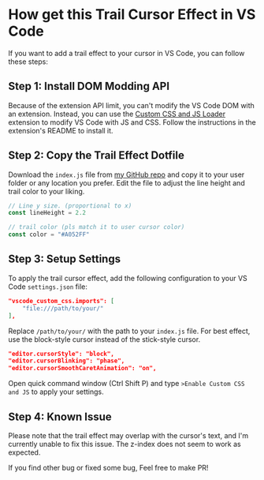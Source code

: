 # How get this Trail Cursor Effect in VS Code

If you want to add a trail effect to your cursor in VS Code, you can follow these steps:

## Step 1: Install DOM Modding API

Because of the extension API limit, you can't modify the VS Code DOM with an extension. Instead, you can use the [Custom CSS and JS Loader](https://marketplace.visualstudio.com/items?itemName=be5invis.vscode-custom-css) extension to modify VS Code with JS and CSS. Follow the instructions in the extension's README to install it.

## Step 2: Copy the Trail Effect Dotfile

Download the `index.js` file from [my GitHub repo](https://github.com/qwreey75/dotfiles/blob/master/vscode/trailCursorEffect) and copy it to your user folder or any location you prefer. Edit the file to adjust the line height and trail color to your liking.

```js
// Line y size. (proportional to x)
const lineHeight = 2.2

// trail color (pls match it to user cursor color)
const color = "#A052FF"
```

## Step 3: Setup Settings

To apply the trail cursor effect, add the following configuration to your VS Code `settings.json` file:
```json
"vscode_custom_css.imports": [
	"file:///path/to/your/"
],
```

Replace `/path/to/your/` with the path to your `index.js` file. For best effect, use the block-style cursor instead of the stick-style cursor.
```json
"editor.cursorStyle": "block",
"editor.cursorBlinking": "phase",
"editor.cursorSmoothCaretAnimation": "on",
```

Open quick command window (Ctrl Shift P) and type `>Enable Custom CSS and JS` to apply your settings.

## Step 4: Known Issue

Please note that the trail effect may overlap with the cursor's text, and I'm currently unable to fix this issue. The z-index does not seem to work as expected.

If you find other bug or fixed some bug, Feel free to make PR!
